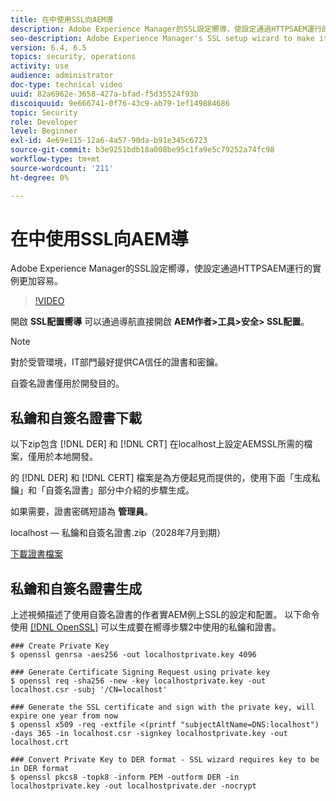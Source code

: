 ```yaml
---
title: 在中使用SSL向AEM導
description: Adobe Experience Manager的SSL設定嚮導，使設定通過HTTPSAEM運行的實例更加容易。
seo-description: Adobe Experience Manager's SSL setup wizard to make it easier to set up an AEM instance to run over HTTPS.
version: 6.4, 6.5
topics: security, operations
activity: use
audience: administrator
doc-type: technical video
uuid: 82a6962e-3658-427a-bfad-f5d35524f93b
discoiquuid: 9e666741-0f76-43c9-ab79-1ef149884686
topic: Security
role: Developer
level: Beginner
exl-id: 4e69e115-12a6-4a57-90da-b91e345c6723
source-git-commit: b3e9251bdb18a008be95c1fa9e5c79252a74fc98
workflow-type: tm+mt
source-wordcount: '211'
ht-degree: 0%

---
```


# 在中使用SSL向AEM導

Adobe Experience Manager的SSL設定嚮導，使設定通過HTTPSAEM運行的實例更加容易。

>[!VIDEO](https://video.tv.adobe.com/v/17993?quality=12&learn=on)

開啟 __SSL配置嚮導__ 可以通過導航直接開啟 __AEM作者>工具>安全> SSL配置__。

>[!NOTE]
>
>對於受管環境，IT部門最好提供CA信任的證書和密鑰。
>
>自簽名證書僅用於開發目的。

## 私鑰和自簽名證書下載

以下zip包含 [!DNL DER] 和 [!DNL CRT] 在localhost上設定AEMSSL所需的檔案，僅用於本地開發。

的 [!DNL DER] 和 [!DNL CERT] 檔案是為方便起見而提供的，使用下面「生成私鑰」和「自簽名證書」部分中介紹的步驟生成。

如果需要，證書密碼短語為 **管理員**。

localhost — 私鑰和自簽名證書.zip（2028年7月到期）

[下載證書檔案](assets/use-the-ssl-wizard/certificate.zip)

## 私鑰和自簽名證書生成

上述視頻描述了使用自簽名證書的作者實AEM例上SSL的設定和配置。 以下命令使用 [[!DNL OpenSSL]](https://www.openssl.org/) 可以生成要在嚮導步驟2中使用的私鑰和證書。

```shell
### Create Private Key
$ openssl genrsa -aes256 -out localhostprivate.key 4096

### Generate Certificate Signing Request using private key
$ openssl req -sha256 -new -key localhostprivate.key -out localhost.csr -subj '/CN=localhost'

### Generate the SSL certificate and sign with the private key, will expire one year from now
$ openssl x509 -req -extfile <(printf "subjectAltName=DNS:localhost") -days 365 -in localhost.csr -signkey localhostprivate.key -out localhost.crt

### Convert Private Key to DER format - SSL wizard requires key to be in DER format
$ openssl pkcs8 -topk8 -inform PEM -outform DER -in localhostprivate.key -out localhostprivate.der -nocrypt
```
